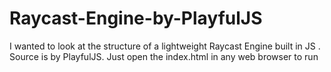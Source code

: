 # Raycast-Engine-by-PlayfulJS
I wanted to look at the structure of a lightweight Raycast Engine built in JS . Source is by PlayfulJS.
Just open the index.html in any web browser to run
